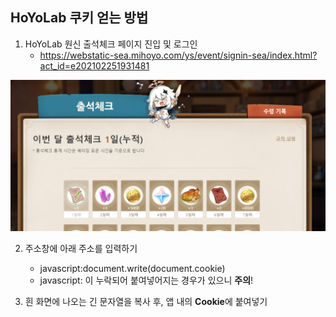 



## HoYoLab 쿠키 얻는 방법



1. HoYoLab 원신 출석체크 페이지 진입 및 로그인
   - https://webstatic-sea.mihoyo.com/ys/event/signin-sea/index.html?act_id=e202102251931481

![hoyolab_cookie_1](./hoyolab_cookie_1.png)



2. 주소창에 아래 주소를 입력하기
   - javascript:document.write(document.cookie)
   - javascript: 이 누락되어 붙여넣어지는 경우가 있으니 **주의**!



3. 흰 화면에 나오는 긴 문자열을 복사 후, 앱 내의 **Cookie**에 붙여넣기

